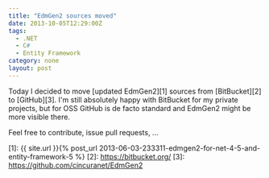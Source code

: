 ```yaml
---
title: "EdmGen2 sources moved"
date: 2013-10-05T12:29:00Z
tags:
  - .NET
  - C#
  - Entity Framework
category: none
layout: post
---
```

Today I decided to move [updated EdmGen2][1] sources from [BitBucket][2] to [GitHub][3]. I'm still absolutely happy with BitBucket for my private projects, but for OSS GitHub is de facto standard and EdmGen2 might be more visible there.

Feel free to contribute, issue pull requests, ...

[1]: {{ site.url }}{% post_url 2013-06-03-233311-edmgen2-for-net-4-5-and-entity-framework-5 %}
[2]: https://bitbucket.org/
[3]: https://github.com/cincuranet/EdmGen2